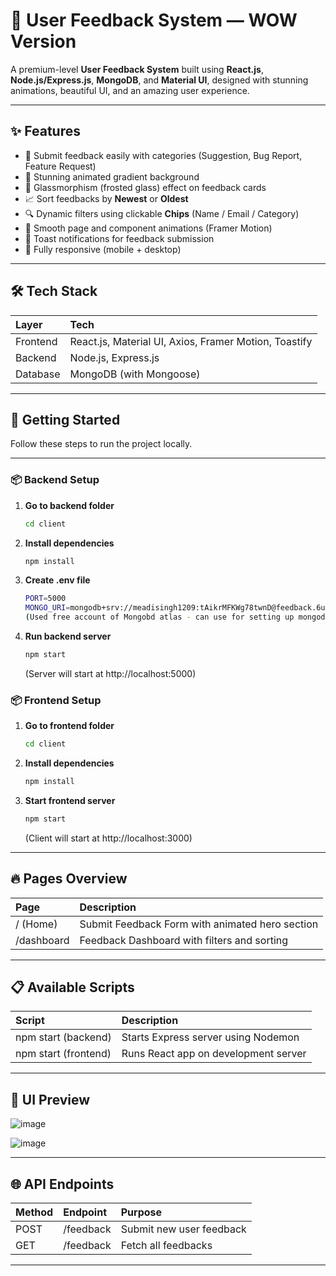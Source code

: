 # 🌟 User Feedback System — WOW Version

A premium-level **User Feedback System** built using **React.js**, **Node.js/Express.js**, **MongoDB**, and **Material UI**, designed with stunning animations, beautiful UI, and an amazing user experience.

---

## ✨ Features

-   🎯 Submit feedback easily with categories (Suggestion, Bug Report, Feature Request)
-   🎨 Stunning animated gradient background
-   🧊 Glassmorphism (frosted glass) effect on feedback cards
-   📈 Sort feedbacks by **Newest** or **Oldest**
-   🔍 Dynamic filters using clickable **Chips** (Name / Email / Category)
-   🎥 Smooth page and component animations (Framer Motion)
-   🔔 Toast notifications for feedback submission
-   📱 Fully responsive (mobile + desktop)

---

## 🛠 Tech Stack

| Layer     | Tech                                             |
| :-------- | :----------------------------------------------- |
| Frontend  | React.js, Material UI, Axios, Framer Motion, Toastify |
| Backend   | Node.js, Express.js                             |
| Database  | MongoDB (with Mongoose)                          |

---

## 🚀 Getting Started

Follow these steps to run the project locally.

---

### 📦 Backend Setup

1.  **Go to backend folder**

    ```bash
    cd client
    ```

2.  **Install dependencies**

    ```bash
    npm install
    ```

3.  **Create .env file**

    ```bash
    PORT=5000
    MONGO_URI=mongodb+srv://meadisingh1209:tAikrMFKWg78twnD@feedback.6ukikqp.mongodb.net/?retryWrites=true&w=majority&appName=Feedback
    (Used free account of Mongobd atlas - can use for setting up mongodb, if you don't have)
    ```

4.  **Run backend server**

    ```bash
    npm start
    ```

    (Server will start at http://localhost:5000)

### 📦 Frontend Setup

1.  **Go to frontend folder**

    ```bash
    cd client
    ```

2.  **Install dependencies**

    ```bash
    npm install
    ```

3.  **Start frontend server**

    ```bash
    npm start
    ```

    (Client will start at http://localhost:3000)

---

## 🔥 Pages Overview

| Page         | Description                                        |
| :----------- | :------------------------------------------------- |
| / (Home)     | Submit Feedback Form with animated hero section     |
| /dashboard   | Feedback Dashboard with filters and sorting        |

---

## 📋 Available Scripts

| Script             | Description                              |
| :----------------- | :--------------------------------------- |
| npm start (backend)   | Starts Express server using Nodemon       |
| npm start (frontend) | Runs React app on development server    |

---

## 🎨 UI Preview

![image](https://github.com/user-attachments/assets/6434bcfd-19e8-45ec-b135-1fa12fd02a06)

![image](https://github.com/user-attachments/assets/290a1593-57d7-4369-8987-93ad50019f07)


---

## 🌐 API Endpoints

| Method | Endpoint    | Purpose                      |
| :----- | :---------- | :--------------------------- |
| POST   | /feedback   | Submit new user feedback     |
| GET    | /feedback   | Fetch all feedbacks         |

---
